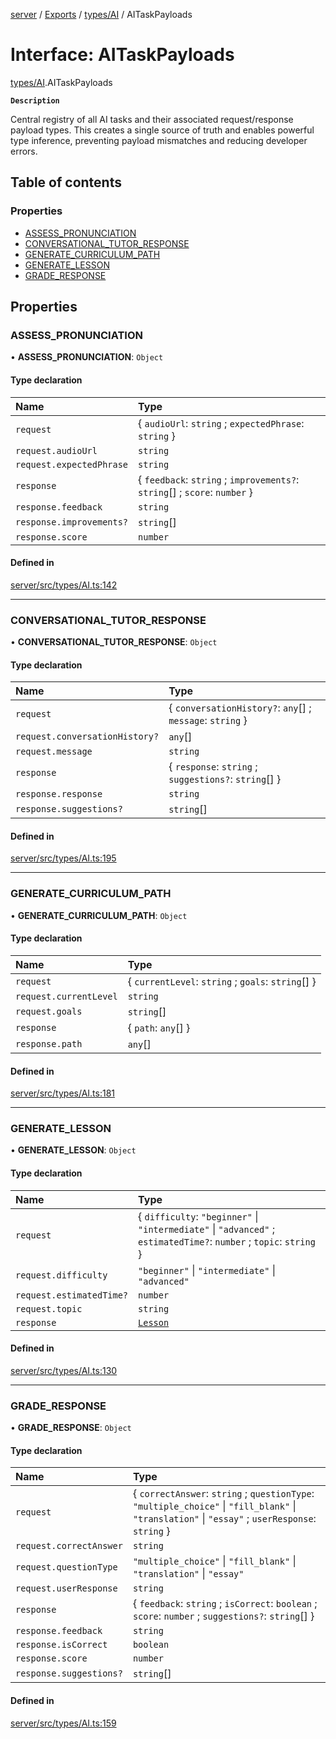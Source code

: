 [server](../README.md) / [Exports](../modules.md) / [types/AI](../modules/types_AI.md) / AITaskPayloads

# Interface: AITaskPayloads

[types/AI](../modules/types_AI.md).AITaskPayloads

**`Description`**

Central registry of all AI tasks and their associated request/response payload types.
             This creates a single source of truth and enables powerful type inference,
             preventing payload mismatches and reducing developer errors.

## Table of contents

### Properties

- [ASSESS\_PRONUNCIATION](types_AI.AITaskPayloads.md#assess_pronunciation)
- [CONVERSATIONAL\_TUTOR\_RESPONSE](types_AI.AITaskPayloads.md#conversational_tutor_response)
- [GENERATE\_CURRICULUM\_PATH](types_AI.AITaskPayloads.md#generate_curriculum_path)
- [GENERATE\_LESSON](types_AI.AITaskPayloads.md#generate_lesson)
- [GRADE\_RESPONSE](types_AI.AITaskPayloads.md#grade_response)

## Properties

### ASSESS\_PRONUNCIATION

• **ASSESS\_PRONUNCIATION**: `Object`

#### Type declaration

| Name | Type |
| :------ | :------ |
| `request` | \{ `audioUrl`: `string` ; `expectedPhrase`: `string`  } |
| `request.audioUrl` | `string` |
| `request.expectedPhrase` | `string` |
| `response` | \{ `feedback`: `string` ; `improvements?`: `string`[] ; `score`: `number`  } |
| `response.feedback` | `string` |
| `response.improvements?` | `string`[] |
| `response.score` | `number` |

#### Defined in

[server/src/types/AI.ts:142](https://github.com/niklas-joh/french-learning-platform/blob/df287cd90d2fc20ebbe1da4bb7d2c97b195a5de7/server/src/types/AI.ts#L142)

___

### CONVERSATIONAL\_TUTOR\_RESPONSE

• **CONVERSATIONAL\_TUTOR\_RESPONSE**: `Object`

#### Type declaration

| Name | Type |
| :------ | :------ |
| `request` | \{ `conversationHistory?`: `any`[] ; `message`: `string`  } |
| `request.conversationHistory?` | `any`[] |
| `request.message` | `string` |
| `response` | \{ `response`: `string` ; `suggestions?`: `string`[]  } |
| `response.response` | `string` |
| `response.suggestions?` | `string`[] |

#### Defined in

[server/src/types/AI.ts:195](https://github.com/niklas-joh/french-learning-platform/blob/df287cd90d2fc20ebbe1da4bb7d2c97b195a5de7/server/src/types/AI.ts#L195)

___

### GENERATE\_CURRICULUM\_PATH

• **GENERATE\_CURRICULUM\_PATH**: `Object`

#### Type declaration

| Name | Type |
| :------ | :------ |
| `request` | \{ `currentLevel`: `string` ; `goals`: `string`[]  } |
| `request.currentLevel` | `string` |
| `request.goals` | `string`[] |
| `response` | \{ `path`: `any`[]  } |
| `response.path` | `any`[] |

#### Defined in

[server/src/types/AI.ts:181](https://github.com/niklas-joh/french-learning-platform/blob/df287cd90d2fc20ebbe1da4bb7d2c97b195a5de7/server/src/types/AI.ts#L181)

___

### GENERATE\_LESSON

• **GENERATE\_LESSON**: `Object`

#### Type declaration

| Name | Type |
| :------ | :------ |
| `request` | \{ `difficulty`: ``"beginner"`` \| ``"intermediate"`` \| ``"advanced"`` ; `estimatedTime?`: `number` ; `topic`: `string`  } |
| `request.difficulty` | ``"beginner"`` \| ``"intermediate"`` \| ``"advanced"`` |
| `request.estimatedTime?` | `number` |
| `request.topic` | `string` |
| `response` | [`Lesson`](models_Lesson.Lesson.md) |

#### Defined in

[server/src/types/AI.ts:130](https://github.com/niklas-joh/french-learning-platform/blob/df287cd90d2fc20ebbe1da4bb7d2c97b195a5de7/server/src/types/AI.ts#L130)

___

### GRADE\_RESPONSE

• **GRADE\_RESPONSE**: `Object`

#### Type declaration

| Name | Type |
| :------ | :------ |
| `request` | \{ `correctAnswer`: `string` ; `questionType`: ``"multiple_choice"`` \| ``"fill_blank"`` \| ``"translation"`` \| ``"essay"`` ; `userResponse`: `string`  } |
| `request.correctAnswer` | `string` |
| `request.questionType` | ``"multiple_choice"`` \| ``"fill_blank"`` \| ``"translation"`` \| ``"essay"`` |
| `request.userResponse` | `string` |
| `response` | \{ `feedback`: `string` ; `isCorrect`: `boolean` ; `score`: `number` ; `suggestions?`: `string`[]  } |
| `response.feedback` | `string` |
| `response.isCorrect` | `boolean` |
| `response.score` | `number` |
| `response.suggestions?` | `string`[] |

#### Defined in

[server/src/types/AI.ts:159](https://github.com/niklas-joh/french-learning-platform/blob/df287cd90d2fc20ebbe1da4bb7d2c97b195a5de7/server/src/types/AI.ts#L159)

